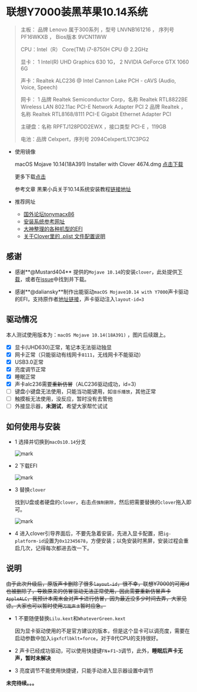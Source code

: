 # 联想Y7000装黑苹果10.14系统

> 主板： 品牌 Lenovo 属于300系列 ，型号 LNVNB161216 ， 序列号 PF16WKXB ， Bios版本 9VCN11WW
>
> CPU：Intel（R） Core(TM) i7-8750H CPU @ 2.2GHz
>
> 显卡： 1 Intel(R) UHD Graphics 630 1G，
> 2 NVIDIA GeForce GTX 1060 6G
>
> 声卡：Realtek ALC236 @ Intel Cannon Lake PCH - cAVS (Audio, Voice, Speech)
>
> 网卡： 1 品牌 Realtek Semiconductor Corp，名称 Realtek RTL8822BE Wireless LAN 802.11ac PCI-E Network Adapter	PCI
> 2 品牌 Realtek ， 名称 Realtek RTL8168/8111 PCI-E Gigabit Ethernet Adapter	PCI
>
> 主硬盘：名称 RPFTJ128PDD2EWX ，接口类型 PCI-E ，119GB
>
> 电池：品牌 Celxpert，序列号 2094CelxpertL17C3PG2

- 使用镜像


  macOS Mojave 10.14(18A391) Installer with Clover 4674.dmg    [点击下载](https://mirrors.dtops.cc/iso/MacOS/daliansky_macos/macOS%20Mojave%2010.14%2818A391%29%20Installer%20with%20Clover%204674.dmg)

  更多下载[点击](https://mirrors.dtops.cc/iso/MacOS/daliansky_macos/)

  参考文章 黑果小兵关于10.14系统安装教程[链接地址](https://blog.daliansky.net/macOS-Mojave-10.14-18A391-official-version-with-Clover-4674-original-image.html)

- 推荐网址

  - [国外论坛tonymacx86](https://github.com/hnie-xwz/EFI/blob/master/www.tonymacx86.com)
  - [安装系统参考网址](https://osx.cx/macos-high-sierra-10-13-xhackintosh-installation-tutorial.html)
  - [大神整理的各种机型的EFI](https://github.com/sqlsec/clover)
  - [关于Clover里的 .plist 文件配置说明](https://clover-wiki.zetam.org/zh-CN/Configuration#Config.plist-%E7%BB%93%E6%9E%84)

## 感谢

- 感谢**@Mustard404** 提供的`Mojave 10.14`的安装`clover`，此处提供[下载](https://github.com/hnie-xwz/EFI/files/2513551/EFI.zip)，或者在[issue](https://github.com/hnie-xwz/EFI/issues/7)中找到并下载。

- 感谢**@daliansky**制作出能驱动`macOS Mojave10.14 with Y7000`声卡驱动的EFI，支持原作者[地址链接](https://github.com/daliansky/Lenovo-Y7000-hackintosh)，声卡驱动注入`layout-id=3`



## 驱动情况

本人测试使用版本为：`macOS Mojave 10.14(18A391)` ，图片后续跟上。

- [x] 显卡(UHD630)正常，笔记本无法驱动独显
- [x] 网卡正常（只能驱动有线网卡`8111`，无线网卡不能驱动）
- [x] USB3.0正常
- [x] 亮度调节正常
- [x] 睡眠正常
- [x] 声卡alc236需要~~重新仿冒~~（ALC236驱动成功，id=3）
- [ ] 键盘小键盘无法使用，只能当功能键用，如`音乐播放`，其他正常
- [ ] 触摸板无法使用，没反应，暂时没有去管他
- [ ] 外接显示器，**未测试**，希望大家帮忙试试

## 如何使用与安装

- 1 选择并切换到`macOs10.14`分支

  ![mark](http://ph31ipolx.bkt.clouddn.com/blog/181029/B8eHHI4JhH.png)

- 2 下载EFI

  ![mark](http://ph31ipolx.bkt.clouddn.com/blog/181029/4im272ED4j.png)

- 3 替换`clover`

  找到U盘或者硬盘的`clover`，右击点`强制删除`，然后把需要替换的`clover`拖入即可。

  ![mark](http://ph31ipolx.bkt.clouddn.com/blog/181029/K0FLjjFa8J.png)

- 4 进入clover引导界面后，不要先急着安装，先进入显卡配置，把`ig-platform-id`设置为`0x12345678`，方便安装；以免安装时黑屏，安装过程会重启几次，记得每次都进去改一下。

## 说明

~~由于此次升级后，原版声卡删除了很多`layout-id`，很不幸，联想Y7000的可用id也被删除了，导致原来的仿冒驱动无法正常使用，因此需要重新仿冒声卡`AppleALC`，我预计本周末会对声卡进行仿冒，因为最近没多少时间去弄，大家见谅。大家也可以暂时使用`万能声卡`暂时应急。~~

- 1 不要随便替换`Lilu.kext`和`WhateverGreen.kext`

  因为显卡驱动使用的不是官方建议的版本，但是这个显卡可以调亮度，需要在启动参数中加入`igxfcflbklt=force`，对于8代CPU的支持很好。

- 2 声卡已经成功驱动，可以使用快捷键`FN`+`F1~3`调节，此外，**睡眠后声卡无声，暂时未解决**

- 3 亮度调节不能使用快捷键，只能手动进入显示器设置中调节





**未完待续。。。**